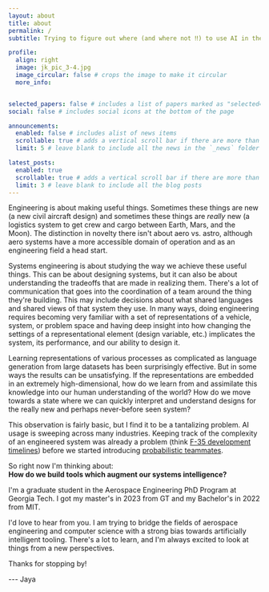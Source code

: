 ```yaml
---
layout: about
title: about
permalink: /
subtitle: Trying to figure out where (and where not ‼️) to use AI in the design of aerospace systems.

profile:
  align: right
  image: jk_pic_3-4.jpg
  image_circular: false # crops the image to make it circular
  more_info:


selected_papers: false # includes a list of papers marked as "selected={true}"
social: false # includes social icons at the bottom of the page

announcements:
  enabled: false # includes alist of news items
  scrollable: true # adds a vertical scroll bar if there are more than 3 news items
  limit: 5 # leave blank to include all the news in the `_news` folder

latest_posts:
  enabled: true
  scrollable: true # adds a vertical scroll bar if there are more than 3 new posts items
  limit: 3 # leave blank to include all the blog posts
---
```


Engineering is about making useful things. Sometimes these things are new (a new civil aircraft design) and sometimes these things are *really* new (a logistics system to get crew and cargo between Earth, Mars, and the Moon). The distinction in novelty there isn't about aero vs. astro, although aero systems have a more accessible domain of operation and as an engineering field a head start.

Systems engineering is about studying the way we achieve these useful things.
This can be about designing systems, but it can also be about understanding the tradeoffs that are made in realizing them.
There's a lot of communication that goes into the coordination of a team around the thing they're building. This may include decisions about what shared languages and shared views of that system they use.
In many ways, doing engineering requires becoming very familiar with a set of representations of a vehicle, system, or problem space and having deep insight into how changing the settings of a representational element (design variable, etc.) implicates the system, its performance, and our ability to design it.

Learning representations of various processes as complicated as language generation from large datasets has been surprisingly effective. 
But in some ways the results can be unsatisfying. 
If the representations are embedded in an extremely high-dimensional, how do we learn from and assimilate this knowledge into our human understanding of the world? 
How do we move towards a state where we can quickly interpret and understand designs for the really new and perhaps never-before seen system?

This observation is fairly basic, but I find it to be a tantalizing problem. 
AI usage is sweeping across many industries. 
Keeping track of the complexity of an engineered system was already a problem (think [F-35 development timelines](https://www.popularmechanics.com/military/aviation/a60191999/f-35-development-road/)) before we started introducing [probabilistic teammates](https://engtechnica.com/p-1-ai-comes-out-of-stealth-to-build-agi-for-engineering-design/).

So right now I'm thinking about:  
**How do we build tools which augment our systems intelligence?**

I'm a graduate student in the Aerospace Engineering PhD Program at Georgia Tech. I got my master's in 2023 from GT and my Bachelor's in 2022 from MIT.

I'd love to hear from you. I am trying to bridge the fields of aerospace engineering and computer science with a strong bias towards artificially intelligent tooling. There's a lot to learn, and I'm always excited to look at things from a new perspectives.

Thanks for stopping by!

--- Jaya